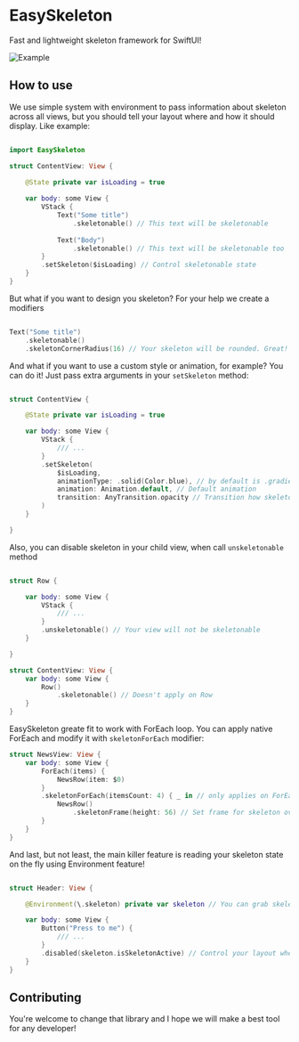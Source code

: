 # EasySkeleton

Fast and lightweight skeleton framework for SwiftUI!

![Example](https://github.com/SpectralDragon/EasySkeleton/blob/main/Resources/example.gif?raw=true)

## How to use

We use simple system with environment to pass information about skeleton across all views, but you should tell your layout where and how it should display. Like example:

```swift

import EasySkeleton

struct ContentView: View {

    @State private var isLoading = true
    
    var body: some View {
        VStack {
            Text("Some title")
                .skeletonable() // This text will be skeletonable 
                
            Text("Body")
                .skeletonable() // This text will be skeletonable too
        }
        .setSkeleton($isLoading) // Control skeletonable state
    }
}
```

But what if you want to design you skeleton? For your help we create a modifiers

```swift

Text("Some title")
    .skeletonable()
    .skeletonCornerRadius(16) // Your skeleton will be rounded. Great!

```

And what if you want to use a custom style or animation, for example? You can do it! Just pass extra arguments in your `setSkeleton` method:


```swift

struct ContentView {

    @State private var isLoading = true

    var body: some View {
        VStack {
            /// ...
        }
        .setSkeleton(
            $isLoading,
            animationType: .solid(Color.blue), // by default is .gradient(Color.skeleton.makeGradient())
            animation: Animation.default, // Default animation
            transition: AnyTransition.opacity // Transition how skeleton appears or disappers.
        )
    }   

}

```

Also, you can disable skeleton in your child view, when call `unskeletonable` method

```swift

struct Row {

    var body: some View {
        VStack {
            /// ...
        }
        .unskeletonable() // Your view will not be skeletonable 
    }   

}

struct ContentView: View {
    var body: some View {
        Row()
            .skeletonable() // Doesn't apply on Row 
    }   
}

```

EasySkeleton greate fit to work with ForEach loop. You can apply native ForEach and modify it with `skeletonForEach` modifier:

```swift
struct NewsView: View {
    var body: some View {
        ForEach(items) {
            NewsRow(item: $0)
        }
        .skeletonForEach(itemsCount: 4) { _ in // only applies on ForEach component to avoid using `SkeletonForEach` or similar component
            NewsRow()
                .skeletonFrame(height: 56) // Set frame for skeleton overlay, but also, you can set native `frame()` modifier.
        }
    }   
}
```

And last, but not least, the main killer feature is reading your skeleton state on the fly using Environment feature!

```swift

struct Header: View {

    @Environment(\.skeleton) private var skeleton // You can grab skeleton state from any view!

    var body: some View {
        Button("Press to me") {
            /// ...
        }
        .disabled(skeleton.isSkeletonActive) // Control your layout when skeleton is active!
    }
}

```

## Contributing

You're welcome to change that library and I hope we will make a best tool for any developer!
